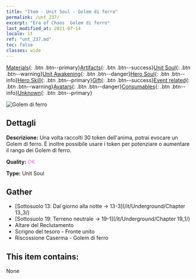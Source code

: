 ```yaml
---
title: "Item - Unit Soul - Golem di ferro"
permalink: /unt_237/
excerpt: "Era of Chaos  Golem di ferro"
last_modified_at: 2021-07-14
locale: it
ref: "unt_237.md"
toc: false
classes: wide
---
```

 [Materials](/ItemsIT/){: .btn .btn--primary}[Artifacts](/ItemsIT/Artifacts/){: .btn .btn--success}[Unit Soul](/ItemsIT/UnitSoul/){: .btn .btn--warning}[Unit Awakening](/ItemsIT/UnitAwakening/){: .btn .btn--danger}[Hero Soul](/ItemsIT/HeroSoul/){: .btn .btn--info}[Hero Skill](/ItemsIT/HeroSkill/){: .btn .btn--primary}[Gift](/ItemsIT/Gift/){: .btn .btn--success}[Event related](/ItemsIT/Events/){: .btn .btn--warning}[Avatars](/ItemsIT/Avatars/){: .btn .btn--danger}[Consumables](/ItemsIT/Consumables/){: .btn .btn--info}[Unknown](/ItemsIT/Unknown/){: .btn .btn--primary}

 ![Golem di ferro](/images/u/ti_tieren.jpg)

## Dettagli
 **Descrizione:** Una volta raccolti 30 token dell'anima, potrai evocare un Golem di ferro. È inoltre possibile usare i token per potenziare o aumentare il rango dei Golem di ferro.

 **Quality:** <span style="color: #DA70D6">OK</span>

 **Type:** Unit Soul

## Gather

*    [Sottosuolo 13: Dal giorno alla notte -> 13-3](/it/Underground/Chapter 13_3/) 
*    [Sottosuolo 19: Terreno neutrale -> 19-1](/it/Underground/Chapter 19_1/) 
*    Altare del Reclutamento 
*    Scrigno del tesoro - Fronte unito 
*    Riscossione Caserma - Golem di ferro 

## This item contains:

  None

